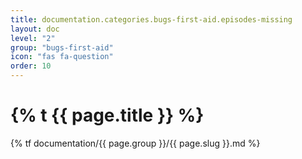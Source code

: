 ```yaml
---
title: documentation.categories.bugs-first-aid.episodes-missing
layout: doc
level: "2"
group: "bugs-first-aid"
icon: "fas fa-question"
order: 10
---
```


# {% t {{ page.title }} %}

{% tf documentation/{{ page.group }}/{{ page.slug }}.md %}
